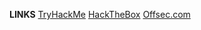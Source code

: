 **LINKS** 
[TryHackMe](https://tryhackme.com)
[HackTheBox](https://www.hackthebox.com/)
[Offsec.com](https://www.offsec.com)